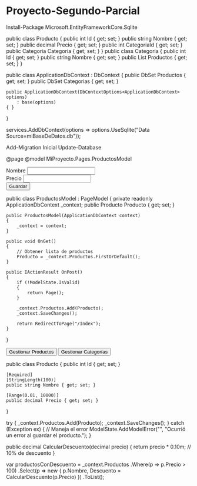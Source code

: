 # Proyecto-Segundo-Parcial

Install-Package Microsoft.EntityFrameworkCore.Sqlite

public class Producto
{
    public int Id { get; set; }
    public string Nombre { get; set; }
    public decimal Precio { get; set; }
    public int CategoriaId { get; set; }
    public Categoria Categoria { get; set; }
}
public class Categoria
{
    public int Id { get; set; }
    public string Nombre { get; set; }
    public List<Producto> Productos { get; set; }
}

public class ApplicationDbContext : DbContext
{
    public DbSet<Producto> Productos { get; set; }
    public DbSet<Categoria> Categorias { get; set; }

    public ApplicationDbContext(DbContextOptions<ApplicationDbContext> options)
        : base(options)
    { }
}

services.AddDbContext<ApplicationDbContext>(options =>
    options.UseSqlite("Data Source=miBaseDeDatos.db"));

Add-Migration Inicial
Update-Database

@page
@model MiProyecto.Pages.ProductosModel

<form method="post">
    <div>
        <label>Nombre</label>
        <input type="text" asp-for="Producto.Nombre" required />
    </div>
    <div>
        <label>Precio</label>
        <input type="number" asp-for="Producto.Precio" required />
    </div>
    <button type="submit">Guardar</button>
</form>

public class ProductosModel : PageModel
{
    private readonly ApplicationDbContext _context;
    public Producto Producto { get; set; }

    public ProductosModel(ApplicationDbContext context)
    {
        _context = context;
    }

    public void OnGet()
    {
        // Obtener lista de productos
        Producto = _context.Productos.FirstOrDefault();
    }

    public IActionResult OnPost()
    {
        if (!ModelState.IsValid)
        {
            return Page();
        }

        _context.Productos.Add(Producto);
        _context.SaveChanges();

        return RedirectToPage("/Index");
    }
}

<div>
    <button onclick="location.href='@Url.Page("/Productos")'">Gestionar Productos</button>
    <button onclick="location.href='@Url.Page("/Categorias")'">Gestionar Categorías</button>
    <!-- Otros botones -->
</div>

public class Producto
{
    public int Id { get; set; }
    
    [Required]
    [StringLength(100)]
    public string Nombre { get; set; }

    [Range(0.01, 10000)]
    public decimal Precio { get; set; }
}

try
{
    _context.Productos.Add(Producto);
    _context.SaveChanges();
}
catch (Exception ex)
{
    // Maneja el error
    ModelState.AddModelError("", "Ocurrió un error al guardar el producto.");
}

public decimal CalcularDescuento(decimal precio)
{
    return precio * 0.10m; // 10% de descuento
}

var productosConDescuento = _context.Productos
                                     .Where(p => p.Precio > 100)
                                     .Select(p => new { p.Nombre, Descuento = CalcularDescuento(p.Precio) })
                                     .ToList();

